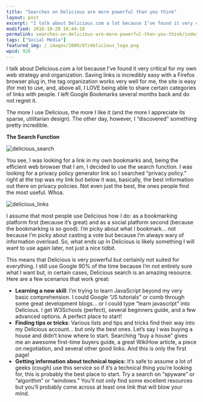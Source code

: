 ```yaml
---
title: "Searches on Delicious are more powerful than you think"
layout: post
excerpt: "I talk about Delicious.com a lot because I’ve found it very critical for my own web strategy and organization. Saving links is incredibly easy and I LOVE being able to share categories of links with people."
modified: 2016-10-20 16:44:18
permalink: searches-on-delicious-are-more-powerful-than-you-think/index.html
tags: ["Social Media"]
featured_img: /_images/2009/07/delicious_logo.png
wpid: 926
---
```



I talk about Delicious.com a lot because I’ve found it very critical for my own web strategy and organization. Saving links is incredibly easy with a Firefox browser plug in, the tag organization works very well for me, the site is easy (for me) to use, and, above all, I LOVE being able to share certain categories of links with people. I left Google Bookmarks several months back and do not regret it.

The more I use Delicious, the more I like it (and the more I appreciate its sparse, utilitarian design). The other day, however, I “discovered” something pretty incredible.

**The Search Function**

![delicious_search](/_images/2009/07/delicious_search.png "delicious_search")

You see, I was looking for a link in my own bookmarks and, being the efficient web browser that I am, I decided to use the search function. I was looking for a privacy policy generator link so I searched “privacy policy.” right at the top was my link but below it was, basically, the best information out there on privacy policies. Not even just the best, the ones people find the most useful. Whoa.

![delicious_links](/_images/2009/07/delicious_links.png "delicious_links")

I assume that most people use Delicious how I do: as a bookmarking platform first (because it’s great) and as a social platform second (because the bookmarking is so good). I’m picky about what I bookmark… not because I’m picky about casting a vote but because I’m always wary of information overload. So, what ends up in Delicious is likely something I will want to use again later, not just a nice tidbit.

This means that Delicious is very powerful but certainly not suited for everything. I still use Google 90% of the time because I’m not entirely sure what I want but, in certain cases, Delicious search is an amazing resource. Here are a few scenarios that work great:

- **Learning a new skill**: I’m trying to learn JavaScript beyond my very basic comprehension. I could Google “JS tutorials” or comb through some great development blogs… or I could type “learn javascript” into Delicious. I get W3Schools (perfect), several beginners guide, and a few advanced options. A perfect place to start!
- **Finding tips or tricks**: Various lists and tips and tricks find their way into my Delicious account… but only the best ones. Let’s say I was buying a house and didn’t know where to start. Searching “buy a house” gives me an awesome first-time buyers guide, a great WikiHow article, a piece on negotiation, and several other good links. And this is only the first page!
- **Getting information about technical topics:** It’s safe to assume a lot of geeks (cough) use this service so if it’s a technical thing you’re looking for, this is probably the best place to start. Try a search on “spyware” or “algorithm” or “windows.” You’ll not only find some excellent resources but you’ll probably come across at least one link that will blow your mind.
